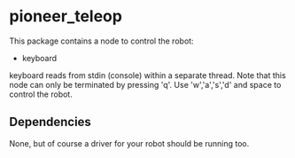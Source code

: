pioneer_teleop
==============

This package contains a node to control the robot:

* keyboard

keyboard reads from stdin (console) within a separate thread. Note
that this node can only be terminated by pressing 'q'. Use
'w','a','s','d' and space to control the robot.


Dependencies
------------

None, but of course a driver for your robot should be running too.
